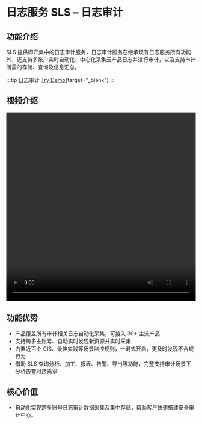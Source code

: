 # 日志服务 SLS – 日志审计

## 功能介绍

SLS 提供即开集中的日志审计服务，日志审计服务在继承现有日志服务所有功能外，还支持多账户实时自动化、中心化采集云产品日志并进行审计，以及支持审计所需的存储、查询及信息汇总。

:::tip 日志审计
[Try Demo](/playground/demo.html?dest=/lognext/app/audit/project/slsaudit-center-1819385687343877-cn-hangzhou/dashboard/internal-auditservice-overall_cn){target="_blank"}
:::

## 视频介绍

<video src="https://static-aliyun-doc.oss-cn-hangzhou.aliyuncs.com/file-manage-files/zh-CN/20230806/kvlo/日志审计服务介绍.mp4" controls="controls" width="100%" height="500" autoplay="autoplay">
您的浏览器不支持 video 标签。
</video>

## 功能优势

- 产品覆盖所有审计相关日志自动化采集，可接入 30+ 主流产品
- 支持跨多主账号、自动实时发现新资源并实时采集
- 内置近百个 CIS、最佳实践等场景监控规则，一键式开启，更及时发现不合规行为
- 借助 SLS 查询分析、加工、报表、告警、导出等功能，完整支持审计场景下分析告警对接需求

## 核心价值

- 自动化实现跨多账号日志审计数据采集及集中存储，帮助客户快速搭建安全审计中心。
